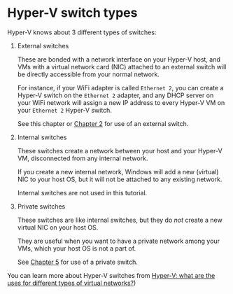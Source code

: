 ---
---

# Hyper-V switch types

Hyper-V knows about 3 different types of switches:

1.  External switches

    These are bonded with a network interface on your Hyper-V host,
    and VMs with a virtual network card (NIC) attached to an external switch
    will be directly accessible from your normal network.

    For instance, if your WiFi adapter is called `Ethernet 2`,
    you can create a Hyper-V switch on the `Ethernet 2` adapter,
    and any DHCP server on your WiFi network will assign a new IP address
    to every Hyper-V VM on your `Ethernet 2` Hyper-V switch.

    See this chapter or [Chapter 2](../02-Simple) for use of an external switch.

2.  Internal switches

    These switches create a network between your host and your Hyper-V VM,
    disconnected from any internal network.

    If you create a new internal network,
    Windows will add a new (virtual) NIC to your host OS,
    but it will not be attached to any existing network.

    Internal switches are not used in this tutorial.

3.  Private switches

    These switches are like internal switches,
    but they do _not_ create a new virtual NIC on your host OS.

    They are useful when you want to have a private network among your VMs,
    which your host OS is not a part of.

    See [Chapter 5](../05-SimplePrivateNetwork) for use of a private switch.

You can learn more about Hyper-V switches from
[Hyper-V: what are the uses for different types of virtual networks?](https://blogs.technet.microsoft.com/jhoward/2008/06/17/hyper-v-what-are-the-uses-for-different-types-of-virtual-networks/))
